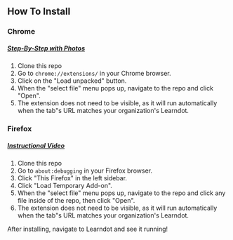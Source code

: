 ## How To Install

### Chrome
##### [Step-By-Step with Photos](https://webkul.com/blog/how-to-install-the-unpacked-extension-in-chrome/)
1. Clone this repo
2. Go to `chrome://extensions/` in your Chrome browser.
3. Click on the "Load unpacked" button.
4. When the "select file" menu pops up, navigate to the repo and click "Open".
5. The extension does not need to be visible, as it will run automatically when the tab"s URL matches your organization's Learndot.

### Firefox 
##### [Instructional Video](https://developer.mozilla.org/en-US/docs/Mozilla/Add-ons/WebExtensions/Your_first_WebExtension#installing)
1. Clone this repo
2. Go to `about:debugging` in your Firefox browser.
3. Click "This Firefox" in the left sidebar.
4. Click "Load Temporary Add-on".
5. When the "select file" menu pops up, navigate to the repo and click any file inside of the repo, then click "Open".
6. The extension does not need to be visible, as it will run automatically when the tab"s URL matches your organization's Learndot.

After installing, navigate to Learndot and see it running! 